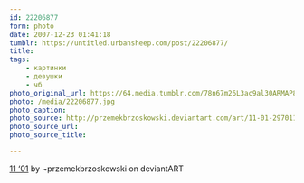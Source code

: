```yaml
---
id: 22206877
form: photo
date: 2007-12-23 01:41:18
tumblr: https://untitled.urbansheep.com/post/22206877/
title:
tags:
    - картинки
    - девушки
    - чб
photo_original_url: https://64.media.tumblr.com/78n67m26L3ac9al30ARMAP8J_1280.jpg
photo: /media/22206877.jpg
photo_caption: 
photo_source: http://przemekbrzoskowski.deviantart.com/art/11-01-29701146
photo_source_url:
photo_source_title:

---
```


<p><a href="http://przemekbrzoskowski.deviantart.com/art/11-01-29701146">11 ‘01</a> by ~przemekbrzoskowski on deviantART</p>
